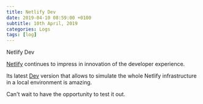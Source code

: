 ```yaml
---
title: Netlify Dev
date: 2019-04-10 08:59:00 +0100
subtitle: 10th April, 2019
categories: Logs
tags: [log]
---
```


Netlify Dev

[Netlify](https://www.netlify.com) continues to impress in innovation of the developer experience.

Its latest [Dev](https://www.netlify.com/products/dev) version that allows to simulate the whole Netlify infrastructure in a local environment is amazing.

Can't wait to have the opportunity to test it out.

